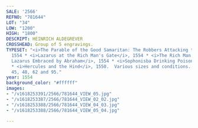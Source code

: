```yaml
---
SALE: '2566'
REFNO: "781644"
LOT: "34"
LOW: "1200"
HIGH: "1800"
DESCRIPT: HEINRICH ALDEGREVER
CROSSHEAD: Group of 5 engravings.
TYPESET: "<i>The Parable of the Good Samaritan: The Robbers Attacking the Travelers</i>,
  1554 * <i>Lazarus at the Rich Man's Gate</i>, 1554 * <i>The Rich Man in Hell, Seeing
  Lazarus Embraced by Abraham</i>, 1554 * <i>Sophonisba Drinking Poison</i>, 1553
  * <i>Hercules and the Hind</i>, 1550.  Various sizes and conditions.  Bartsch 40,
  45, 48, 62 and 95."
year: 1554
background_color: "#ffffff"
images:
- "/v1618253391/2566/781644_VIEW_05.jpg"
- "/v1618253387/2566/781644_VIEW_02_02.jpg"
- "/v1618253388/2566/781644_VIEW_04_03.jpg"
- "/v1618253388/2566/781644_VIEW_05_04.jpg"

---
```

